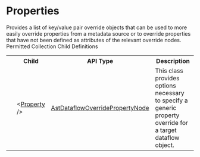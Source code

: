 # Properties

<div class="LanguageSummary"><div class ="SummaryItem">Provides a list of key/value pair override objects that can be used to more easily override properties from a metadata source or to override properties that have not been defined as attributes of the relevant override nodes.</div></div><div class="SchemaBindingGroup"><div class="SchemaBindingGroupHeader">Permitted Collection Child Definitions</div><table id="SchemaBindingList" class="SchemaBindingList"><tbody><tr><th class="SchemaBindingIconColumnHeader">&nbsp;</th><th class="SchemaBindingNameColumnHeader">Child</th><th class="SchemaBindingTypeColumnHeader">API Type</th><th class="SchemaBindingSummaryColumnHeader">Description</th></tr><tr class="cd0"><td class="SchemaBindingIcon"><div class="NotRequired" /></td><td class="SchemaBindingName"><span class="punc">&lt;</span><a href=../api-reference/Varigence.Languages.Biml.Transformation.AstDataflowOverridePropertyNode.html">Property</a><span class="punc"> /&gt;</span></td><td class="SchemaBindingType"><a href="Varigence.Languages.Biml.Transformation.AstDataflowOverridePropertyNode.html">AstDataflowOverridePropertyNode</a></td><td class="SchemaBindingSummary">This class provides options necessary to specify a generic property override for a target dataflow object.</td></tr></tbody></table></div>